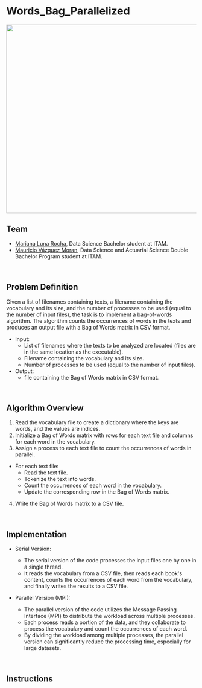 # Words_Bag_Parallelized

<p align="center">
  <img width="800" height="500" src="https://hoctructuyen123.net/wp-content/uploads/2019/07/Untitled.png">
</p>

## Team

- [Mariana Luna Rocha](https://github.com/MarianaMoons), Data Science Bachelor student at ITAM.
- [Mauricio Vázquez Moran](https://github.com/MauricioVazquezM), Data Science and Actuarial Science Double Bachelor Program student at ITAM.
  
</br>

## Problem Definition

Given a list of filenames containing texts, a filename containing the vocabulary and its size, and the number of processes to be used (equal to the number of input files), the task is to implement a bag-of-words algorithm. The algorithm counts the occurrences of words in the texts and produces an output file with a Bag of Words matrix in CSV format.

 - Input:
    - List of filenames where the texts to be analyzed are located (files are in the same location as the executable).
    - Filename containing the vocabulary and its size.
    - Number of processes to be used (equal to the number of input files).
- Output:
    - file containing the Bag of Words matrix in CSV format.

</br>

## Algorithm Overview

1. Read the vocabulary file to create a dictionary where the keys are words, and the values are indices.
2. Initialize a Bag of Words matrix with rows for each text file and columns for each word in the vocabulary.
3. Assign a process to each text file to count the occurrences of words in parallel.
  - For each text file:
    - Read the text file.
    - Tokenize the text into words.
    - Count the occurrences of each word in the vocabulary.
    - Update the corresponding row in the Bag of Words matrix.
4. Write the Bag of Words matrix to a CSV file.

</br>

## Implementation

- Serial Version:

    - The serial version of the code processes the input files one by one in a single thread.
    - It reads the vocabulary from a CSV file, then reads each book's content, counts the occurrences of each word from the vocabulary, and finally writes the results to a CSV file.
      
- Parallel Version (MPI):

    - The parallel version of the code utilizes the Message Passing Interface (MPI) to distribute the workload across multiple processes.
    - Each process reads a portion of the data, and they collaborate to process the vocabulary and count the occurrences of each word.
    - By dividing the workload among multiple processes, the parallel version can significantly reduce the processing time, especially for large datasets. 

</br>

## Instructions

